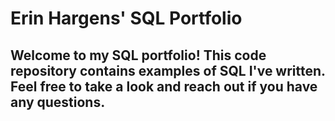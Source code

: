 # Erin Hargens' SQL Portfolio

## Welcome to my SQL portfolio! This code repository contains examples of SQL I've written. Feel free to take a look and reach out if you have any questions.

